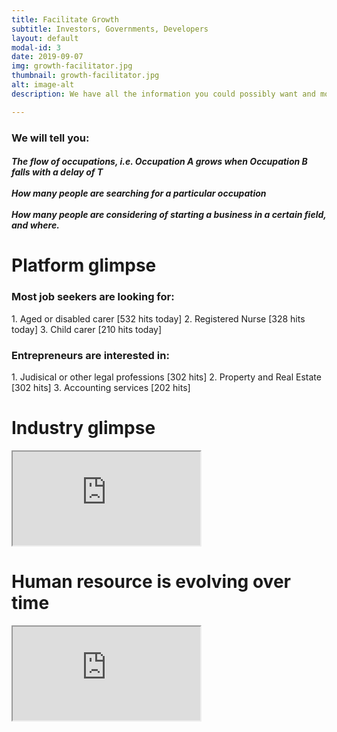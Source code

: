 ```yaml
---
title: Facilitate Growth
subtitle: Investors, Governments, Developers
layout: default
modal-id: 3
date: 2019-09-07
img: growth-facilitator.jpg
thumbnail: growth-facilitator.jpg
alt: image-alt
description: We have all the information you could possibly want and more. Our platform is continuously learning!

---
```


<h3>We will tell you:</h3>
<h5 style="text-align:left;">
<i class="fa fa-check" aria-hidden="true"></i> The flow of occupations, i.e. Occupation A grows when Occupation B falls with a delay of T
<br/><br/>
<i class="fa fa-check" aria-hidden="true"></i> How many people are searching for a particular occupation
<br/><br/>
<i class="fa fa-check" aria-hidden="true"></i> How many people are considering of starting a business in a certain field, and where.
</h5>


<h1>Platform glimpse</h1>

<h3>Most job seekers are looking for:</h3>
1. Aged or disabled carer [532 hits today]
2. Registered Nurse [328 hits today]
3. Child carer [210 hits today]

<h3>Entrepreneurs are interested in:</h3>
1. Judisical or other legal professions [302 hits]
2. Property and Real Estate [302 hits]
3. Accounting services [202 hits]

<h1>Industry glimpse</h1>

<div class="iframe-container">
<iframe scrolling="no" src="http://{{ site.zeppelin }}/#/notebook/2EP3DHFMC/paragraph/20190907-134737_1172436355?asIframe"></iframe>
</div>

<h1>Human resource is evolving over time</h1>

<div class="iframe-container">
<iframe scrolling="no" src="http://{{ site.zeppelin }}/#/notebook/2EMRB4EQJ/paragraph/20190908-032741_2096712595?asIframe"></iframe>
</div>
